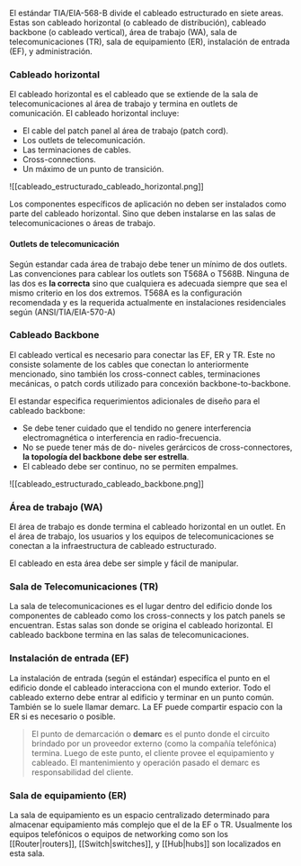 El estándar TIA/EIA-568-B divide el cableado estructurado en siete areas. Estas son cableado horizontal (o cableado de distribución), cableado backbone (o cableado vertical), área de trabajo (WA), sala de telecomunicaciones (TR), sala de equipamiento (ER), instalación de entrada (EF), y administración.

### Cableado horizontal
El cableado horizontal es el cableado que se extiende de la sala de telecomunicaciones al área de trabajo y termina en outlets de comunicación. El cableado horizontal incluye:
 - El cable del patch panel al área de trabajo (patch cord).
 - Los outlets de telecomunicación.
 - Las terminaciones de cables.
 - Cross-connections.
 - Un máximo de un punto de transición.

![[cableado_estructurado_cableado_horizontal.png]]

Los componentes específicos de aplicación no deben ser instalados como parte del cableado horizontal. Sino que deben instalarse en las salas de telecomunicaciones o áreas de trabajo.

#### Outlets de telecomunicación
Según estandar cada área de trabajo debe tener un mínimo de dos outlets. Las convenciones para cablear los outlets son T568A o T568B. Ninguna de las dos es **la correcta** sino que cualquiera es adecuada siempre que sea el mismo criterio en los dos extremos. T568A es la configuración recomendada y es la requerida actualmente en instalaciones residenciales según (ANSI/TIA/EIA-570-A)

### Cableado Backbone
El cableado vertical es necesario para conectar las EF, ER y TR. Este no consiste solamente de los cables que conectan lo anteriormente mencionado, sino también los cross-connect cables, terminaciones mecánicas, o patch cords utilizado para concexión backbone-to-backbone.

El estandar especifica requerimientos adicionales de diseño para el cableado backbone:
 - Se debe tener cuidado que el tendido no genere interferencia electromagnética o interferencia en radio-frecuencia.
 - No se puede tener más de do- niveles gerárcicos de cross-connectores, **la topología del backbone debe ser estrella**.
 - El cableado debe ser continuo, no se permiten empalmes. 

![[cableado_estructurado_cableado_backbone.png]]

### Área de trabajo (WA)
El área de trabajo es donde termina el cableado horizontal en un outlet. En el área de trabajo, los usuarios y los equipos de telecomunicaciones se conectan a la infraestructura de cableado estructurado.

El cableado en esta área debe ser simple y fácil de manipular.

### Sala de Telecomunicaciones (TR)
La sala de telecomunicaciones es el lugar dentro del edificio donde los componentes de cableado como los cross-connects y los patch panels se encuentran. Estas salas son donde se origina el cableado horizontal. El cableado backbone termina en las salas de telecomunicaciones.

### Instalación de entrada (EF)
La instalación de entrada (según el estándar) especifíca el punto en el edificio donde el cableado interacciona con el mundo exterior. Todo el cableado externo debe entrar al edificio y terminar en un punto común. También se lo suele llamar demarc. La EF puede compartir espacio con la ER si es necesario o posible.

> El punto de demarcación o **demarc** es el punto donde el circuito brindado por un proveedor externo (como la compañía telefónica) termina. Luego de este punto, el cliente provee el equipamiento y cableado. El mantenimiento y operación pasado el demarc es responsabilidad del cliente.

### Sala de equipamiento (ER)
La sala de equipamiento es un espacio centralizado determinado para almacenar equipamiento más complejo que el de la EF o TR. Usualmente los equipos telefónicos o equipos de networking como son los [[Router|routers]], [[Switch|switches]], y [[Hub|hubs]] son localizados en esta sala.
